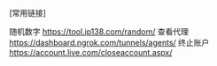 [常用链接]

随机数字
https://tool.ip138.com/random/
查看代理
https://dashboard.ngrok.com/tunnels/agents/
终止账户
https://account.live.com/closeaccount.aspx/
